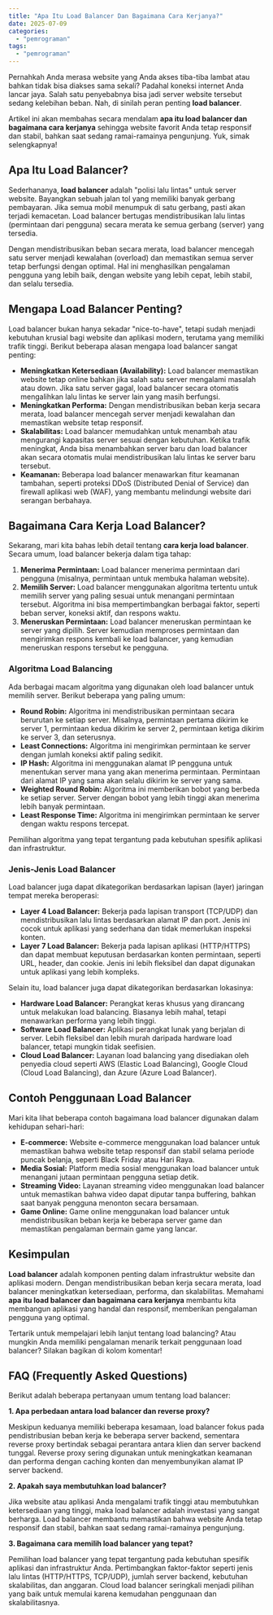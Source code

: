 ```yaml
---
title: "Apa Itu Load Balancer Dan Bagaimana Cara Kerjanya?"
date: 2025-07-09
categories: 
  - "pemrograman"
tags: 
  - "pemrograman"
---
```


Pernahkah Anda merasa website yang Anda akses tiba-tiba lambat atau bahkan tidak bisa diakses sama sekali? Padahal koneksi internet Anda lancar jaya. Salah satu penyebabnya bisa jadi server website tersebut sedang kelebihan beban. Nah, di sinilah peran penting **load balancer**.

Artikel ini akan membahas secara mendalam **apa itu load balancer dan bagaimana cara kerjanya** sehingga website favorit Anda tetap responsif dan stabil, bahkan saat sedang ramai-ramainya pengunjung. Yuk, simak selengkapnya!

## Apa Itu Load Balancer?

Sederhananya, **load balancer** adalah "polisi lalu lintas" untuk server website. Bayangkan sebuah jalan tol yang memiliki banyak gerbang pembayaran. Jika semua mobil menumpuk di satu gerbang, pasti akan terjadi kemacetan. Load balancer bertugas mendistribusikan lalu lintas (permintaan dari pengguna) secara merata ke semua gerbang (server) yang tersedia.

Dengan mendistribusikan beban secara merata, load balancer mencegah satu server menjadi kewalahan (overload) dan memastikan semua server tetap berfungsi dengan optimal. Hal ini menghasilkan pengalaman pengguna yang lebih baik, dengan website yang lebih cepat, lebih stabil, dan selalu tersedia.

## Mengapa Load Balancer Penting?

Load balancer bukan hanya sekadar "nice-to-have", tetapi sudah menjadi kebutuhan krusial bagi website dan aplikasi modern, terutama yang memiliki trafik tinggi. Berikut beberapa alasan mengapa load balancer sangat penting:

- **Meningkatkan Ketersediaan (Availability):** Load balancer memastikan website tetap online bahkan jika salah satu server mengalami masalah atau down. Jika satu server gagal, load balancer secara otomatis mengalihkan lalu lintas ke server lain yang masih berfungsi.
- **Meningkatkan Performa:** Dengan mendistribusikan beban kerja secara merata, load balancer mencegah server menjadi kewalahan dan memastikan website tetap responsif.
- **Skalabilitas:** Load balancer memudahkan untuk menambah atau mengurangi kapasitas server sesuai dengan kebutuhan. Ketika trafik meningkat, Anda bisa menambahkan server baru dan load balancer akan secara otomatis mulai mendistribusikan lalu lintas ke server baru tersebut.
- **Keamanan:** Beberapa load balancer menawarkan fitur keamanan tambahan, seperti proteksi DDoS (Distributed Denial of Service) dan firewall aplikasi web (WAF), yang membantu melindungi website dari serangan berbahaya.

## Bagaimana Cara Kerja Load Balancer?

Sekarang, mari kita bahas lebih detail tentang **cara kerja load balancer**. Secara umum, load balancer bekerja dalam tiga tahap:

1. **Menerima Permintaan:** Load balancer menerima permintaan dari pengguna (misalnya, permintaan untuk membuka halaman website).
2. **Memilih Server:** Load balancer menggunakan algoritma tertentu untuk memilih server yang paling sesuai untuk menangani permintaan tersebut. Algoritma ini bisa mempertimbangkan berbagai faktor, seperti beban server, koneksi aktif, dan respons waktu.
3. **Meneruskan Permintaan:** Load balancer meneruskan permintaan ke server yang dipilih. Server kemudian memproses permintaan dan mengirimkan respons kembali ke load balancer, yang kemudian meneruskan respons tersebut ke pengguna.

### Algoritma Load Balancing

Ada berbagai macam algoritma yang digunakan oleh load balancer untuk memilih server. Berikut beberapa yang paling umum:

- **Round Robin:** Algoritma ini mendistribusikan permintaan secara berurutan ke setiap server. Misalnya, permintaan pertama dikirim ke server 1, permintaan kedua dikirim ke server 2, permintaan ketiga dikirim ke server 3, dan seterusnya.
- **Least Connections:** Algoritma ini mengirimkan permintaan ke server dengan jumlah koneksi aktif paling sedikit.
- **IP Hash:** Algoritma ini menggunakan alamat IP pengguna untuk menentukan server mana yang akan menerima permintaan. Permintaan dari alamat IP yang sama akan selalu dikirim ke server yang sama.
- **Weighted Round Robin:** Algoritma ini memberikan bobot yang berbeda ke setiap server. Server dengan bobot yang lebih tinggi akan menerima lebih banyak permintaan.
- **Least Response Time:** Algoritma ini mengirimkan permintaan ke server dengan waktu respons tercepat.

Pemilihan algoritma yang tepat tergantung pada kebutuhan spesifik aplikasi dan infrastruktur.

### Jenis-Jenis Load Balancer

Load balancer juga dapat dikategorikan berdasarkan lapisan (layer) jaringan tempat mereka beroperasi:

- **Layer 4 Load Balancer:** Bekerja pada lapisan transport (TCP/UDP) dan mendistribusikan lalu lintas berdasarkan alamat IP dan port. Jenis ini cocok untuk aplikasi yang sederhana dan tidak memerlukan inspeksi konten.
- **Layer 7 Load Balancer:** Bekerja pada lapisan aplikasi (HTTP/HTTPS) dan dapat membuat keputusan berdasarkan konten permintaan, seperti URL, header, dan cookie. Jenis ini lebih fleksibel dan dapat digunakan untuk aplikasi yang lebih kompleks.

Selain itu, load balancer juga dapat dikategorikan berdasarkan lokasinya:

- **Hardware Load Balancer:** Perangkat keras khusus yang dirancang untuk melakukan load balancing. Biasanya lebih mahal, tetapi menawarkan performa yang lebih tinggi.
- **Software Load Balancer:** Aplikasi perangkat lunak yang berjalan di server. Lebih fleksibel dan lebih murah daripada hardware load balancer, tetapi mungkin tidak seefisien.
- **Cloud Load Balancer:** Layanan load balancing yang disediakan oleh penyedia cloud seperti AWS (Elastic Load Balancing), Google Cloud (Cloud Load Balancing), dan Azure (Azure Load Balancer).

## Contoh Penggunaan Load Balancer

Mari kita lihat beberapa contoh bagaimana load balancer digunakan dalam kehidupan sehari-hari:

- **E-commerce:** Website e-commerce menggunakan load balancer untuk memastikan bahwa website tetap responsif dan stabil selama periode puncak belanja, seperti Black Friday atau Hari Raya.
- **Media Sosial:** Platform media sosial menggunakan load balancer untuk menangani jutaan permintaan pengguna setiap detik.
- **Streaming Video:** Layanan streaming video menggunakan load balancer untuk memastikan bahwa video dapat diputar tanpa buffering, bahkan saat banyak pengguna menonton secara bersamaan.
- **Game Online:** Game online menggunakan load balancer untuk mendistribusikan beban kerja ke beberapa server game dan memastikan pengalaman bermain game yang lancar.

## Kesimpulan

**Load balancer** adalah komponen penting dalam infrastruktur website dan aplikasi modern. Dengan mendistribusikan beban kerja secara merata, load balancer meningkatkan ketersediaan, performa, dan skalabilitas. Memahami **apa itu load balancer dan bagaimana cara kerjanya** membantu kita membangun aplikasi yang handal dan responsif, memberikan pengalaman pengguna yang optimal.

Tertarik untuk mempelajari lebih lanjut tentang load balancing? Atau mungkin Anda memiliki pengalaman menarik terkait penggunaan load balancer? Silakan bagikan di kolom komentar!

## FAQ (Frequently Asked Questions)

Berikut adalah beberapa pertanyaan umum tentang load balancer:

**1\. Apa perbedaan antara load balancer dan reverse proxy?**

Meskipun keduanya memiliki beberapa kesamaan, load balancer fokus pada pendistribusian beban kerja ke beberapa server backend, sementara reverse proxy bertindak sebagai perantara antara klien dan server backend tunggal. Reverse proxy sering digunakan untuk meningkatkan keamanan dan performa dengan caching konten dan menyembunyikan alamat IP server backend.

**2\. Apakah saya membutuhkan load balancer?**

Jika website atau aplikasi Anda mengalami trafik tinggi atau membutuhkan ketersediaan yang tinggi, maka load balancer adalah investasi yang sangat berharga. Load balancer membantu memastikan bahwa website Anda tetap responsif dan stabil, bahkan saat sedang ramai-ramainya pengunjung.

**3\. Bagaimana cara memilih load balancer yang tepat?**

Pemilihan load balancer yang tepat tergantung pada kebutuhan spesifik aplikasi dan infrastruktur Anda. Pertimbangkan faktor-faktor seperti jenis lalu lintas (HTTP/HTTPS, TCP/UDP), jumlah server backend, kebutuhan skalabilitas, dan anggaran. Cloud load balancer seringkali menjadi pilihan yang baik untuk memulai karena kemudahan penggunaan dan skalabilitasnya.
